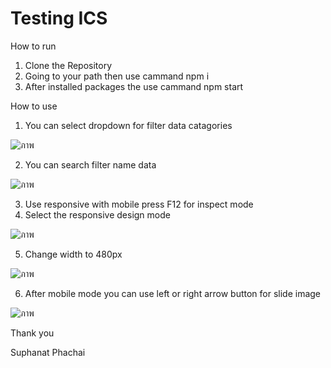 # Testing ICS
How to run
1. Clone the Repository
2. Going to your path then use cammand npm i
3. After installed packages the use cammand npm start 

How to use
1. You can select dropdown for filter data catagories

![ภาพ](https://user-images.githubusercontent.com/47937339/180023538-585526c9-3588-47ce-a5b2-b6528cd74448.png)

2. You can search filter name data

![ภาพ](https://user-images.githubusercontent.com/47937339/180024241-e5aa7fc4-dc6d-47b7-8f54-9cf9a5bb54e1.png)

3. Use responsive with mobile press F12 for inspect mode
4. Select the responsive design mode

![ภาพ](https://user-images.githubusercontent.com/47937339/180025249-8251efb8-ac6b-4910-91b9-509ff407936e.png)

5. Change width to 480px

![ภาพ](https://user-images.githubusercontent.com/47937339/180025525-c2f4eede-6849-4a76-9753-0c241f293a3b.png)

6. After mobile mode you can use left or right arrow button for slide image

![ภาพ](https://user-images.githubusercontent.com/47937339/180025795-e636e920-1b4f-4fc3-b33e-78ff36b0965b.png)



Thank you 

Suphanat Phachai
